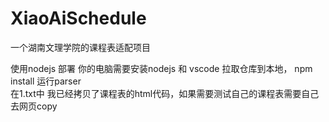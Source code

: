 # XiaoAiSchedule
一个湖南文理学院的课程表适配项目


使用nodejs 部署
你的电脑需要安装nodejs 和 vscode
拉取仓库到本地，
npm install
运行parser  
在1.txt中 我已经拷贝了课程表的html代码，如果需要测试自己的课程表需要自己去网页copy
